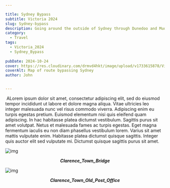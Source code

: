 ```yaml
---

title: Sydney Bypass
subtitle: Victoria 2024
slug: Sydney-bypass
description: Going around the outside of Sydney through Dunedoo and Mudgee. 
category:
  - Travel
tags:
  - Victoria_2024
  - Sydney_Bypass
  
pubDate: 2024-10-24
cover: https://res.cloudinary.com/drmvd4hkt/image/upload/v1733615878/Victoria%202024/Sydney_Bypass/Map_Sydney_Bypass_qhtxka.png
coverAlt: Map of route bypassing Sydney
author: John


---
```



<Image />
ALorem ipsum dolor sit amet, consectetur adipiscing elit, sed do eiusmod tempor incididunt ut labore et dolore magna aliqua. Vitae ultricies leo integer malesuada nunc vel risus commodo viverra. Adipiscing enim eu turpis egestas pretium. Euismod elementum nisi quis eleifend quam adipiscing. In hac habitasse platea dictumst vestibulum. Sagittis purus sit amet volutpat. Netus et malesuada fames ac turpis egestas. Eget magna fermentum iaculis eu non diam phasellus vestibulum lorem. Varius sit amet mattis vulputate enim. Habitasse platea dictumst quisque sagittis. Integer quis auctor elit sed vulputate mi. Dictumst quisque sagittis purus sit amet.



![img](https://res.cloudinary.com/drmvd4hkt/image/upload/v1733628292/Victoria%202024/Sydney_Bypass/Clarence_Town_Bridge_DSC6916_vpcleg.jpg?ixlib=rb-1.2.1&ixid=eyJhcHBfaWQiOjEyMDd9&h=1102&auto=format&fit=crop&w=1000&q=80)
 ***<p style="text-align:center;">Clarence_Town_Bridge***

 ![img](https://res.cloudinary.com/drmvd4hkt/image/upload/v1733628295/Victoria%202024/Sydney_Bypass/Clarence_Town_Old_Post_Office_DSC6907_shdrmv.jpg?ixlib=rb-1.2.1&ixid=eyJhcHBfaWQiOjEyMDd9&h=1102&auto=format&fit=crop&w=1000&q=80)
 ***<p style="text-align:center;">Clarence_Town_Old_Post_Office***

 <!-- ![img](https://input?ixlib=rb-1.2.1&ixid=eyJhcHBfaWQiOjEyMDd9&h=1102&auto=format&fit=crop&w=1000&q=80)
 ***<p style="text-align:center;">Replace*** -->


<!-- ![img](https://input?ixlib=rb-1.2.1&ixid=eyJhcHBfaWQiOjEyMDd9&h=1102&auto=format&fit=crop&w=1000&q=80)
 ***<p style="text-align:center;">Replace*** -->

 <!-- ![img](https://input?ixlib=rb-1.2.1&ixid=eyJhcHBfaWQiOjEyMDd9&h=1102&auto=format&fit=crop&w=1000&q=80)
 ***<p style="text-align:center;">Replace*** -->

 <!-- ![img](https://input?ixlib=rb-1.2.1&ixid=eyJhcHBfaWQiOjEyMDd9&h=1102&auto=format&fit=crop&w=1000&q=80)
 ***<p style="text-align:center;">Replace*** -->


<!-- ![img](https://input?ixlib=rb-1.2.1&ixid=eyJhcHBfaWQiOjEyMDd9&h=1102&auto=format&fit=crop&w=1000&q=80)
 ***<p style="text-align:center;">Replace*** -->

 <!-- ![img](https://input?ixlib=rb-1.2.1&ixid=eyJhcHBfaWQiOjEyMDd9&h=1102&auto=format&fit=crop&w=1000&q=80)
 ***<p style="text-align:center;">Replace*** -->

 <!-- ![img](https://input?ixlib=rb-1.2.1&ixid=eyJhcHBfaWQiOjEyMDd9&h=1102&auto=format&fit=crop&w=1000&q=80)
 ***<p style="text-align:center;">Replace*** -->


<!-- ![img](https://input?ixlib=rb-1.2.1&ixid=eyJhcHBfaWQiOjEyMDd9&h=1102&auto=format&fit=crop&w=1000&q=80)
 ***<p style="text-align:center;">Replace*** -->

 <!-- ![img](https://input?ixlib=rb-1.2.1&ixid=eyJhcHBfaWQiOjEyMDd9&h=1102&auto=format&fit=crop&w=1000&q=80)
 ***<p style="text-align:center;">Replace*** -->

 <!-- ![img](https://input?ixlib=rb-1.2.1&ixid=eyJhcHBfaWQiOjEyMDd9&h=1102&auto=format&fit=crop&w=1000&q=80)
 ***<p style="text-align:center;">Replace*** -->


<!-- ![img](https://input?ixlib=rb-1.2.1&ixid=eyJhcHBfaWQiOjEyMDd9&h=1102&auto=format&fit=crop&w=1000&q=80)
 ***<p style="text-align:center;">Replace*** -->

 <!-- ![img](https://input?ixlib=rb-1.2.1&ixid=eyJhcHBfaWQiOjEyMDd9&h=1102&auto=format&fit=crop&w=1000&q=80)
 ***<p style="text-align:center;">Replace*** -->

 <!-- ![img](https://input?ixlib=rb-1.2.1&ixid=eyJhcHBfaWQiOjEyMDd9&h=1102&auto=format&fit=crop&w=1000&q=80)
 ***<p style="text-align:center;">Replace*** -->


<!-- ![img](https://input?ixlib=rb-1.2.1&ixid=eyJhcHBfaWQiOjEyMDd9&h=1102&auto=format&fit=crop&w=1000&q=80)
 ***<p style="text-align:center;">Replace*** -->

 <!-- ![img](https://input?ixlib=rb-1.2.1&ixid=eyJhcHBfaWQiOjEyMDd9&h=1102&auto=format&fit=crop&w=1000&q=80)
 ***<p style="text-align:center;">Replace*** -->

 <!-- ![img](https://input?ixlib=rb-1.2.1&ixid=eyJhcHBfaWQiOjEyMDd9&h=1102&auto=format&fit=crop&w=1000&q=80)
 ***<p style="text-align:center;">Replace*** -->


<!-- ![img](https://input?ixlib=rb-1.2.1&ixid=eyJhcHBfaWQiOjEyMDd9&h=1102&auto=format&fit=crop&w=1000&q=80)
 ***<p style="text-align:center;">Replace*** -->

 <!-- ![img](https://input?ixlib=rb-1.2.1&ixid=eyJhcHBfaWQiOjEyMDd9&h=1102&auto=format&fit=crop&w=1000&q=80)
 ***<p style="text-align:center;">Replace*** -->

 <!-- ![img](https://input?ixlib=rb-1.2.1&ixid=eyJhcHBfaWQiOjEyMDd9&h=1102&auto=format&fit=crop&w=1000&q=80)
 ***<p style="text-align:center;">Replace*** -->


<!-- ![img](https://input?ixlib=rb-1.2.1&ixid=eyJhcHBfaWQiOjEyMDd9&h=1102&auto=format&fit=crop&w=1000&q=80)
 ***<p style="text-align:center;">Replace*** -->

 <!-- ![img](https://input?ixlib=rb-1.2.1&ixid=eyJhcHBfaWQiOjEyMDd9&h=1102&auto=format&fit=crop&w=1000&q=80)
 ***<p style="text-align:center;">Replace*** -->

 <!-- ![img](https://input?ixlib=rb-1.2.1&ixid=eyJhcHBfaWQiOjEyMDd9&h=1102&auto=format&fit=crop&w=1000&q=80)
 ***<p style="text-align:center;">Replace*** -->


<!-- ![img](https://input?ixlib=rb-1.2.1&ixid=eyJhcHBfaWQiOjEyMDd9&h=1102&auto=format&fit=crop&w=1000&q=80)
 ***<p style="text-align:center;">Replace*** -->

 <!-- ![img](https://input?ixlib=rb-1.2.1&ixid=eyJhcHBfaWQiOjEyMDd9&h=1102&auto=format&fit=crop&w=1000&q=80)
 ***<p style="text-align:center;">Replace*** -->

 <!-- ![img](https://input?ixlib=rb-1.2.1&ixid=eyJhcHBfaWQiOjEyMDd9&h=1102&auto=format&fit=crop&w=1000&q=80)
 ***<p style="text-align:center;">Replace*** -->


<!-- ![img](https://input?ixlib=rb-1.2.1&ixid=eyJhcHBfaWQiOjEyMDd9&h=1102&auto=format&fit=crop&w=1000&q=80)
 ***<p style="text-align:center;">Replace*** -->

 <!-- ![img](https://input?ixlib=rb-1.2.1&ixid=eyJhcHBfaWQiOjEyMDd9&h=1102&auto=format&fit=crop&w=1000&q=80)
 ***<p style="text-align:center;">Replace*** -->

 <!-- ![img](https://input?ixlib=rb-1.2.1&ixid=eyJhcHBfaWQiOjEyMDd9&h=1102&auto=format&fit=crop&w=1000&q=80)
 ***<p style="text-align:center;">Replace*** -->


<!-- ![img](https://input?ixlib=rb-1.2.1&ixid=eyJhcHBfaWQiOjEyMDd9&h=1102&auto=format&fit=crop&w=1000&q=80)
 ***<p style="text-align:center;">Replace*** -->

 <!-- ![img](https://input?ixlib=rb-1.2.1&ixid=eyJhcHBfaWQiOjEyMDd9&h=1102&auto=format&fit=crop&w=1000&q=80)
 ***<p style="text-align:center;">Replace*** -->

 <!-- ![img](https://input?ixlib=rb-1.2.1&ixid=eyJhcHBfaWQiOjEyMDd9&h=1102&auto=format&fit=crop&w=1000&q=80)
 ***<p style="text-align:center;">Replace*** -->


<!-- ![img](https://input?ixlib=rb-1.2.1&ixid=eyJhcHBfaWQiOjEyMDd9&h=1102&auto=format&fit=crop&w=1000&q=80)
 ***<p style="text-align:center;">Replace*** -->

 <!-- ![img](https://input?ixlib=rb-1.2.1&ixid=eyJhcHBfaWQiOjEyMDd9&h=1102&auto=format&fit=crop&w=1000&q=80)
 ***<p style="text-align:center;">Replace*** -->

 <!-- ![img](https://input?ixlib=rb-1.2.1&ixid=eyJhcHBfaWQiOjEyMDd9&h=1102&auto=format&fit=crop&w=1000&q=80)
 ***<p style="text-align:center;">Replace*** -->


<!-- ![img](https://input?ixlib=rb-1.2.1&ixid=eyJhcHBfaWQiOjEyMDd9&h=1102&auto=format&fit=crop&w=1000&q=80)
 ***<p style="text-align:center;">Replace*** -->

 <!-- ![img](https://input?ixlib=rb-1.2.1&ixid=eyJhcHBfaWQiOjEyMDd9&h=1102&auto=format&fit=crop&w=1000&q=80)
 ***<p style="text-align:center;">Replace*** -->

 <!-- ![img](https://input?ixlib=rb-1.2.1&ixid=eyJhcHBfaWQiOjEyMDd9&h=1102&auto=format&fit=crop&w=1000&q=80)
 ***<p style="text-align:center;">Replace*** -->


<!-- ![img](https://input?ixlib=rb-1.2.1&ixid=eyJhcHBfaWQiOjEyMDd9&h=1102&auto=format&fit=crop&w=1000&q=80)
 ***<p style="text-align:center;">Replace*** -->

 <!-- ![img](https://input?ixlib=rb-1.2.1&ixid=eyJhcHBfaWQiOjEyMDd9&h=1102&auto=format&fit=crop&w=1000&q=80)
 ***<p style="text-align:center;">Replace*** -->

 <!-- ![img](https://input?ixlib=rb-1.2.1&ixid=eyJhcHBfaWQiOjEyMDd9&h=1102&auto=format&fit=crop&w=1000&q=80)
 ***<p style="text-align:center;">Replace*** -->


<!-- ![img](https://input?ixlib=rb-1.2.1&ixid=eyJhcHBfaWQiOjEyMDd9&h=1102&auto=format&fit=crop&w=1000&q=80)
 ***<p style="text-align:center;">Replace*** -->

 <!-- ![img](https://input?ixlib=rb-1.2.1&ixid=eyJhcHBfaWQiOjEyMDd9&h=1102&auto=format&fit=crop&w=1000&q=80)
 ***<p style="text-align:center;">Replace*** -->

 <!-- ![img](https://input?ixlib=rb-1.2.1&ixid=eyJhcHBfaWQiOjEyMDd9&h=1102&auto=format&fit=crop&w=1000&q=80)
 ***<p style="text-align:center;">Replace*** -->


<!-- ![img](https://input?ixlib=rb-1.2.1&ixid=eyJhcHBfaWQiOjEyMDd9&h=1102&auto=format&fit=crop&w=1000&q=80)
 ***<p style="text-align:center;">Replace*** -->

 <!-- ![img](https://input?ixlib=rb-1.2.1&ixid=eyJhcHBfaWQiOjEyMDd9&h=1102&auto=format&fit=crop&w=1000&q=80)
 ***<p style="text-align:center;">Replace*** -->

 <!-- ![img](https://input?ixlib=rb-1.2.1&ixid=eyJhcHBfaWQiOjEyMDd9&h=1102&auto=format&fit=crop&w=1000&q=80)
 ***<p style="text-align:center;">Replace*** -->





